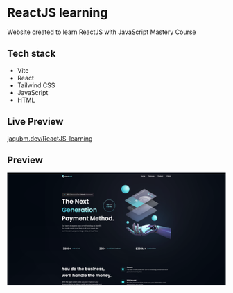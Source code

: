 # ReactJS learning

Website created to learn ReactJS with JavaScript Mastery Course

## Tech stack

- Vite
- React
- Tailwind CSS
- JavaScript
- HTML

## Live Preview

[jaqubm.dev/ReactJS_learning](https://jaqubm.dev/ReactJS_learning/)

## Preview

![ReactJS_learning Preview](/images/ReactJS_learning.webp)
